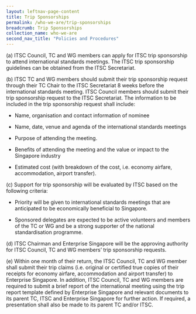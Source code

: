 ```yaml
---
layout: leftnav-page-content
title: Trip Sponsorships
permalink: /who-we-are/trip-sponsorships
breadcrumb: Trip Sponsorships
collection_name: who-we-are
second_nav_title: "Policies and Procedures"
---
```


(a) ITSC Council, TC and WG members can apply for ITSC trip sponsorship to attend international standards meetings. The ITSC trip sponsorship guidelines can be obtained from the ITSC Secretariat.

(b) ITSC TC and WG members should submit their trip sponsorship request through their TC Chair to the ITSC Secretariat 8 weeks before the international standards meeting. ITSC Council members should submit their trip sponsorship request to the ITSC Secretariat. The information to be included in the trip sponsorship request shall include:

* Name, organisation and contact information of nominee

* Name, date, venue and agenda of the international standards meetings

* Purpose of attending the meeting.

* Benefits of attending the meeting and the value or impact to the Singapore industry

* Estimated cost (with breakdown of the cost, i.e. economy airfare, accommodation, airport transfer).
 
(c) Support for trip sponsorship will be evaluated by ITSC based on the following criteria:
* Priority will be given to international standards meetings that are anticipated to be economically beneficial to Singapore.

* Sponsored delegates are expected to be active volunteers and members of the TC or WG and be a strong supporter of the national standardisation programme.

(d) ITSC Chairman and Enterprise Singapore will be the approving authority for ITSC Council, TC and WG members’ trip sponsorship requests. 
 
(e) Within one month of their return, the ITSC Council, TC and WG member shall submit their trip claims (i.e. original or certified true copies of their receipts for economy airfare, accommodation and airport transfer) to Enterprise Singapore. In addition, ITSC Council, TC and WG members are required to submit a brief report of the international meeting using the trip report template defined by Enterprise Singapore and relevant documents to its parent TC, ITSC and Enterprise Singapore for further action. If required, a presentation shall also be made to its parent TC and/or ITSC.
